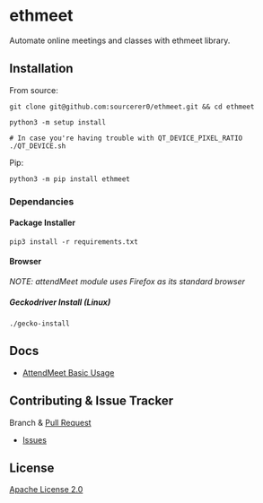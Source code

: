 # ethmeet
Automate online meetings and classes with ethmeet library.

## Installation
From source:
```shell script
git clone git@github.com:sourcerer0/ethmeet.git && cd ethmeet

python3 -m setup install

# In case you're having trouble with QT_DEVICE_PIXEL_RATIO
./QT_DEVICE.sh
```

Pip:
```shell script
python3 -m pip install ethmeet
```

### Dependancies
#### Package Installer
```shell script
pip3 install -r requirements.txt
```

#### Browser
*NOTE: attendMeet module uses Firefox as its standard browser*

##### Geckodriver Install (Linux)
```shell script
./gecko-install
```

## Docs
- [AttendMeet Basic Usage](https://github.com/sourcerer0/ethmeet/blob/master/docs/attendMeet.md)

## Contributing & Issue Tracker
Branch & [Pull Request](https://github.com/sourcerer0/ethmeet/pulls)
- [Issues](https://github.com/sourcerer0/ethmeet/issues)

## License
[Apache License 2.0](https://github.com/sourcerer0/ethmeet/blob/master/LICENSE)
